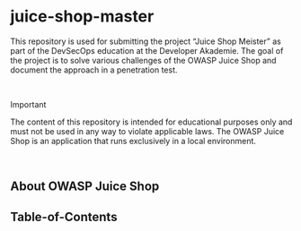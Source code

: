 # juice-shop-master

This repository is used for submitting the project “Juice Shop Meister” as part of the DevSecOps education at the Developer Akademie. The goal of the project is to solve various challenges of the OWASP Juice Shop and document the approach in a penetration test.

<br>

> [!IMPORTANT]
> The content of this repository is intended for educational purposes only and must not be used in any way to violate applicable laws. The OWASP Juice Shop is an application that runs exclusively in a local environment.

<br>

## About OWASP Juice Shop

## Table-of-Contents
